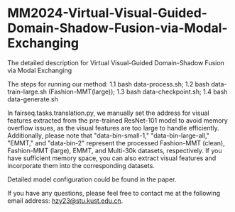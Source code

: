 # MM2024-Virtual-Visual-Guided-Domain-Shadow-Fusion-via-Modal-Exchanging
The detailed description for Virtual Visual-Guided Domain-Shadow Fusion via Modal Exchanging

The steps for running our method: 1.1 bash data-process.sh; 1.2 bash data-train-large.sh (Fashion-MMT(large)); 1.3 bash data-checkpoint.sh; 1.4 bash data-generate.sh

In fairseq.tasks.translation.py, we manually set the address for visual features extracted from the pre-trained ResNet-101 model to avoid memory overflow issues, as the visual features are too large to handle efficiently. Additionally, please note that "data-bin-small-1," "data-bin-large-all," "EMMT," and "data-bin-2" represent the processed Fashion-MMT (clean), Fashion-MMT (large), EMMT, and Multi-30k datasets, respectively. If you have sufficient memory space, you can also extract visual features and incorporate them into the corresponding datasets. 

Detailed model configuration could be found in the paper.

If you have any questions, please feel free to contact me at the following email address: hzy23@stu.kust.edu.cn.
